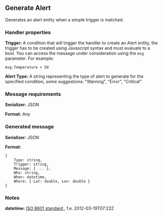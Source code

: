 ## Generate Alert

Generates an alert entity when a simple trigger is matched.

### Handler properties

**Trigger:** A condition that will trigger the handler to create an Alert entity, the trigger has to be created using Javascript syntax and must evaluate to a bool. You can access the message under consideration using the `msg` parameter. For example:

	msg.Temperature > 50

**Alert Type:** A string representing the type of alert to generate for the specified condition, some suggestions: "Warning", "Error", "Critical"

### Message requirements

**Serializer:** JSON

**Format:** Any

### Generated message

**Serializer:** JSON

**Format:**

	{
		Type: string,
        Trigger: string,
        Message: { ... },
		Who: string,
        When: datetime,
        Where: { Lat: double, Lon: double }        
	}

### Notes

**datetime:** [ISO 8601 standard ](http://en.wikipedia.org/wiki/ISO_8601), f.e. 2012-03-19T07:22Z